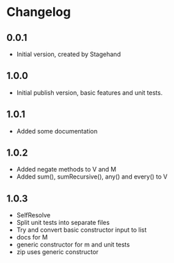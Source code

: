 # Changelog

## 0.0.1

- Initial version, created by Stagehand

## 1.0.0

- Initial publish version, basic features and unit tests.

## 1.0.1

- Added some documentation

## 1.0.2

- Added negate methods to V and M
- Added sum(), sumRecursive(), any() and every() to V

## 1.0.3

- SelfResolve
- Split unit tests into separate files
- Try and convert basic constructor input to list
- docs for M
- generic constructor for m and unit tests
- zip uses generic constructor
